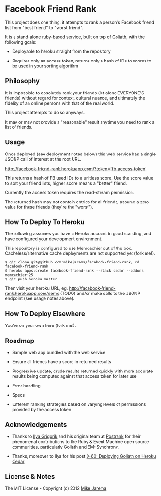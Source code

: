 # Facebook Friend Rank

This project does one thing: it attempts to rank a person's Facebook friend list from "best friend" to "worst friend".

It is a stand-alone ruby-based service, built on top of [Goliath](http://goliath.io), with the following goals:

* Deployable to heroku straight from the repository

* Requires only an access token, returns only a hash of IDs to scores to be used in your sorting algorithm


## Philosophy

It is impossible to absolutely rank your friends (let alone EVERYONE'S friends) without regard for
context, cultural nuance, and ultimately the fidelity of an online persona with that of the real world.

This project attempts to do so anyways.

It may or may not provide a "reasonable" result anytime you need to rank a list of friends.


## Usage

Once deployed (see deployment notes below) this web service has a single JSONP call of interest at the root URL.

http://facebook-friend-rank.herokuapp.com/?token=[fb-access-token]

This returns a hash of FB used IDs to a unitless score.  Use the score value to sort your friend
lists, higher score means a "better" friend.

Currently the access token requires the read-stream permission.

The returned hash may not contain entries for all friends, assume a zero value for these friends (they're the "worst").


## How To Deploy To Heroku

The following assumes you have a Heroku account in good standing, and have configured your development environment.

This repository is configured to use Memcachier out of the box. Cacheless/alternative cache deployments are not
supported yet (fork me!).
    
    $ git clone git@github.com:mikejarema/facebook-friend-rank; cd facebook-friend-rank
    $ heroku apps:create facebook-friend-rank --stack cedar --addons memcachier:25
    $ git push heroku master
    
Then visit your heroku URL, eg. http://facebook-friend-rank.herokuapp.com/demo (TODO) and/or
make calls to the JSONP endpoint (see usage notes above).


## How To Deploy Elsewhere

You're on your own here (fork me!).


## Roadmap

* Sample web app bundled with the web service

* Ensure all friends have a score in returned results

* Progressive update, crude results returned quickly with more accurate results being computed against that
  access token for later use

* Error handling

* Specs

* Different ranking strategies based on varying levels of permissions provided by the access token


## Acknowledgements

* Thanks to [Ilya Grigorik](http://igvita.com) and his original team at [Postrank](http://postrank.com) 
  for their phenomenal contributions to the Ruby & Event Machine open source communities, particularly 
  [Goliath](http://goliath.io) and [EM::Synchrony](https://github.com/igrigorik/em-synchrony).

* Thanks, moreover to Ilya for his post 
  [0-60: Deploying Goliath on Heroku Cedar](http://www.igvita.com/2011/06/02/0-60-deploying-goliath-on-heroku-cedar/)


## License & Notes

The MIT License - Copyright (c) 2012 [Mike Jarema](http://mikejarema.com)
